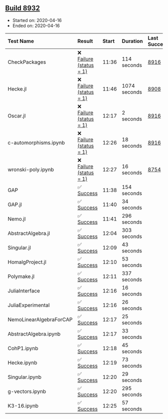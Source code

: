 ## [Build 8932](https://oscarci.mathematik.uni-kl.de/job/oscar/8932/)

* Started on: 2020-04-16
* Ended on: 2020-04-16

| Test Name    | Result | Start | Duration | Last Success | First Failure |
|:-------------|:-------|:------|:---------|:-------------|:--------------|
| CheckPackages | ❌ [Failure (status = 1)](https://oscarci.mathematik.uni-kl.de/job/oscar/8932/artifact/logs/build-8932/CheckPackages.log) | 11:36 | 114 seconds | [8916](https://oscarci.mathematik.uni-kl.de/job/oscar/8916/) | [8920](https://oscarci.mathematik.uni-kl.de/job/oscar/8920/) |
| Hecke.jl | ❌ [Failure (status = 1)](https://oscarci.mathematik.uni-kl.de/job/oscar/8932/artifact/logs/build-8932/Hecke.jl.log) | 11:46 | 1074 seconds | [8908](https://oscarci.mathematik.uni-kl.de/job/oscar/8908/) | [8909](https://oscarci.mathematik.uni-kl.de/job/oscar/8909/) |
| Oscar.jl | ❌ [Failure (status = 1)](https://oscarci.mathematik.uni-kl.de/job/oscar/8932/artifact/logs/build-8932/Oscar.jl.log) | 12:17 | 2 seconds | [8916](https://oscarci.mathematik.uni-kl.de/job/oscar/8916/) | [8920](https://oscarci.mathematik.uni-kl.de/job/oscar/8920/) |
| c-automorphisms.ipynb | ❌ [Failure (status = 1)](https://oscarci.mathematik.uni-kl.de/job/oscar/8932/artifact/logs/build-8932/c-automorphisms.ipynb.log) | 12:26 | 18 seconds | [8916](https://oscarci.mathematik.uni-kl.de/job/oscar/8916/) | [8920](https://oscarci.mathematik.uni-kl.de/job/oscar/8920/) |
| wronski-poly.ipynb | ❌ [Failure (status = 1)](https://oscarci.mathematik.uni-kl.de/job/oscar/8932/artifact/logs/build-8932/wronski-poly.ipynb.log) | 12:27 | 16 seconds | [8754](https://oscarci.mathematik.uni-kl.de/job/oscar/8754/) | [8755](https://oscarci.mathematik.uni-kl.de/job/oscar/8755/) |
| GAP | ✅ [Success](https://oscarci.mathematik.uni-kl.de/job/oscar/8932/artifact/logs/build-8932/GAP.log) | 11:38 | 154 seconds |  |  |
| GAP.jl | ✅ [Success](https://oscarci.mathematik.uni-kl.de/job/oscar/8932/artifact/logs/build-8932/GAP.jl.log) | 11:40 | 34 seconds |  |  |
| Nemo.jl | ✅ [Success](https://oscarci.mathematik.uni-kl.de/job/oscar/8932/artifact/logs/build-8932/Nemo.jl.log) | 11:41 | 296 seconds |  |  |
| AbstractAlgebra.jl | ✅ [Success](https://oscarci.mathematik.uni-kl.de/job/oscar/8932/artifact/logs/build-8932/AbstractAlgebra.jl.log) | 12:04 | 303 seconds |  |  |
| Singular.jl | ✅ [Success](https://oscarci.mathematik.uni-kl.de/job/oscar/8932/artifact/logs/build-8932/Singular.jl.log) | 12:09 | 43 seconds |  |  |
| HomalgProject.jl | ✅ [Success](https://oscarci.mathematik.uni-kl.de/job/oscar/8932/artifact/logs/build-8932/HomalgProject.jl.log) | 12:10 | 53 seconds |  |  |
| Polymake.jl | ✅ [Success](https://oscarci.mathematik.uni-kl.de/job/oscar/8932/artifact/logs/build-8932/Polymake.jl.log) | 12:11 | 337 seconds |  |  |
| JuliaInterface | ✅ [Success](https://oscarci.mathematik.uni-kl.de/job/oscar/8932/artifact/logs/build-8932/JuliaInterface.log) | 12:16 | 16 seconds |  |  |
| JuliaExperimental | ✅ [Success](https://oscarci.mathematik.uni-kl.de/job/oscar/8932/artifact/logs/build-8932/JuliaExperimental.log) | 12:16 | 26 seconds |  |  |
| NemoLinearAlgebraForCAP | ✅ [Success](https://oscarci.mathematik.uni-kl.de/job/oscar/8932/artifact/logs/build-8932/NemoLinearAlgebraForCAP.log) | 12:17 | 25 seconds |  |  |
| AbstractAlgebra.ipynb | ✅ [Success](https://oscarci.mathematik.uni-kl.de/job/oscar/8932/artifact/logs/build-8932/AbstractAlgebra.ipynb.log) | 12:17 | 33 seconds |  |  |
| CohP1.ipynb | ✅ [Success](https://oscarci.mathematik.uni-kl.de/job/oscar/8932/artifact/logs/build-8932/CohP1.ipynb.log) | 12:18 | 45 seconds |  |  |
| Hecke.ipynb | ✅ [Success](https://oscarci.mathematik.uni-kl.de/job/oscar/8932/artifact/logs/build-8932/Hecke.ipynb.log) | 12:19 | 73 seconds |  |  |
| Singular.ipynb | ✅ [Success](https://oscarci.mathematik.uni-kl.de/job/oscar/8932/artifact/logs/build-8932/Singular.ipynb.log) | 12:20 | 29 seconds |  |  |
| g-vectors.ipynb | ✅ [Success](https://oscarci.mathematik.uni-kl.de/job/oscar/8932/artifact/logs/build-8932/g-vectors.ipynb.log) | 12:20 | 295 seconds |  |  |
| K3-16.ipynb | ✅ [Success](https://oscarci.mathematik.uni-kl.de/job/oscar/8932/artifact/logs/build-8932/K3-16.ipynb.log) | 12:25 | 57 seconds |  |  |
